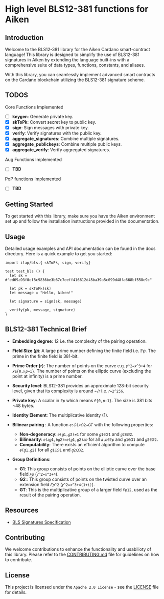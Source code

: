 # High level BLS12-381 functions for Aiken

## Introduction

Welcome to the BLS12-381 library for the Aiken Cardano smart-contract language! This library is designed to simplify the use of BLS12-381 signatures in Aiken by extending the language built-ins with a comprehensive suite of data types, functions, constants, and aliases.

With this library, you can seamlessly implement advanced smart contracts on the Cardano blockchain utilizing the BLS12-381 signature scheme.

## TODOS

Core Functions Implemented

- [ ] **keygen**: Generate private key.
- [x] **skToPk**: Convert secret key to public key.
- [x] **sign**: Sign messages with private key.
- [x] **verify**: Verify signatures with the public key.
- [x] **aggregate_signatures**: Combine multiple signatures.
- [x] **aggregate_publickeys**: Combine multiple public keys.
- [x] **aggregate_verify**: Verify aggregated signatures.

Aug Functions Implemented

- [ ] **TBD**

PoP functions Implemented

- [ ] **TBD**

## Getting Started

To get started with this library, make sure you have the Aiken environment set up and follow the installation instructions provided in the documentation.

## Usage

Detailed usage examples and API documentation can be found in the docs directory. Here is a quick example to get you started:

```gleam
import ilap/bls.{ skToPk, sign, verify}

test test_bls () {
  let sk = #"ed69a93f0cf8c9836be3b67c7eeff416612d45ba39a5c099d48fa668bf558c9c"

  let pk = skToPk(sk)
  let message = "Hello, Aiken!"

  let signature = sign(sk, message)

  verify(pk, message, signature)
}
```

## BLS12-381 Technical Brief

- **Embedding degree**: 12 i.e. the complexity of the pairing operation.
- **Field Size (𝑝)**: A large prime number defining the finite field i.e. 𝔽𝑝. The prime in the finite field is 381-bit.
- **Prime Order (r)**: The number of points on the curve e.g. `𝑦^2=𝑥^3+4` for `𝑥∈{0,𝔽𝑝−1}`. The number of points on the elliptic curve (excluding the point at infinity) is a prime number.
- **Security level**: BLS12-381 provides an approximate 128-bit security level, given that its complexity is around `≈√𝑟` i.e. `𝑟≈2^256`.
- **Private key**: A scalar in `𝔽𝑝` which means `∈{0,𝑝−1}`. The size is 381 bits ~48 bytes.
- **Identity Element**: The multiplicative identity (1).
- **Bilinear pairing** : A function `𝑒:𝐺1×𝐺2→𝐺𝑇` with the following properties:

  - **Non-degeneracy**: `𝑒(𝑔1,𝑔2)≠1` for some `𝑔1∈𝐺1` and `𝑔2∈𝐺2`.
  - **Bilinearity**: `𝑒(𝑎𝑔1,𝑏𝑔2)=𝑒(𝑔1,𝑔2)𝑎𝑏` for all `𝑎,𝑏∈𝔽𝑝` and `𝑔1∈𝐺1` and `𝑔2∈𝐺2`.
  - **Computability**: There exists an efficient algorithm to compute `𝑒(𝑔1,𝑔2)` for all `𝑔1∈𝐺1` and `𝑔2∈𝐺2`.

- **Group Definitions**:
  - **G1**: This group consists of points on the elliptic curve over the base field `𝐹𝑝` (`𝑦^2=𝑥^3+4`).
  - **G2**:: This group consists of points on the twisted curve over an extension field `𝐹𝑝^2` (`𝑦^2=𝑥^3+4(1+i)`).
  - **GT**: This is the multiplicative group of a larger field `𝐹𝑝12`, used as the result of the pairing operation.

## Resources

- [BLS Signatures Specification](https://datatracker.ietf.org/doc/html/draft-irtf-cfrg-bls-signature)

## Contributing

We welcome contributions to enhance the functionality and usabilioty of this library. Please refer to the [CONTRIBUTING.md](./CONTRIBUTING.md) file for guidelines on how to contribute.

## License

This project is licensed under the `Apache 2.0 License` - see the [LICENSE](./LICENSE) file for details.
